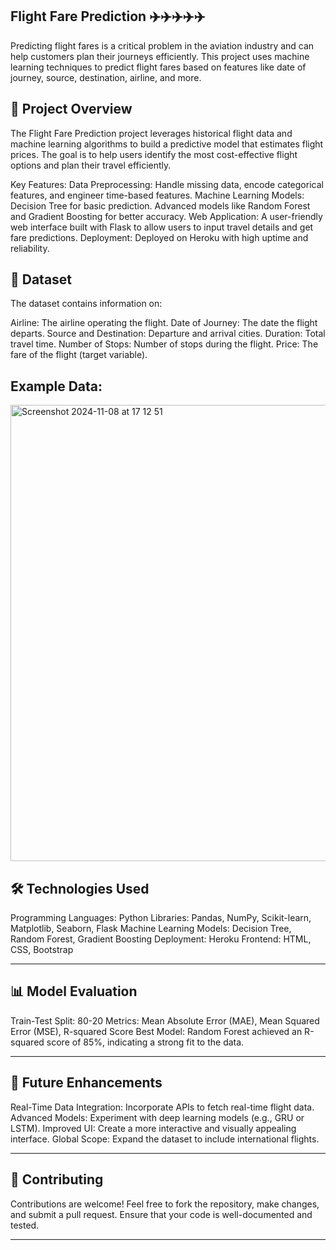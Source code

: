Flight Fare Prediction ✈️✈️✈️✈️✈️
-----

Predicting flight fares is a critical problem in the aviation industry and can help customers plan their journeys efficiently. This project uses machine learning techniques to predict flight fares based on features like date of journey, source, destination, airline, and more.

🚀 Project Overview
---

The Flight Fare Prediction project leverages historical flight data and machine learning algorithms to build a predictive model that estimates flight prices. The goal is to help users identify the most cost-effective flight options and plan their travel efficiently.

Key Features:
Data Preprocessing: Handle missing data, encode categorical features, and engineer time-based features.
Machine Learning Models:
Decision Tree for basic prediction.
Advanced models like Random Forest and Gradient Boosting for better accuracy.
Web Application: A user-friendly web interface built with Flask to allow users to input travel details and get fare predictions.
Deployment: Deployed on Heroku with high uptime and reliability.


📂 Dataset
---

The dataset contains information on:

Airline: The airline operating the flight.
Date of Journey: The date the flight departs.
Source and Destination: Departure and arrival cities.
Duration: Total travel time.
Number of Stops: Number of stops during the flight.
Price: The fare of the flight (target variable).

Example Data:
---
<img width="730" alt="Screenshot 2024-11-08 at 17 12 51" src="https://github.com/user-attachments/assets/c85b878d-7a94-4e00-820d-39422319f653">


🛠️ Technologies Used
---

Programming Languages: Python
Libraries: Pandas, NumPy, Scikit-learn, Matplotlib, Seaborn, Flask
Machine Learning Models: Decision Tree, Random Forest, Gradient Boosting
Deployment: Heroku
Frontend: HTML, CSS, Bootstrap

---

📊 Model Evaluation
---

Train-Test Split: 80-20
Metrics: Mean Absolute Error (MAE), Mean Squared Error (MSE), R-squared Score
Best Model: Random Forest achieved an R-squared score of 85%, indicating a strong fit to the data.

---

🔮 Future Enhancements
---

Real-Time Data Integration: Incorporate APIs to fetch real-time flight data.
Advanced Models: Experiment with deep learning models (e.g., GRU or LSTM).
Improved UI: Create a more interactive and visually appealing interface.
Global Scope: Expand the dataset to include international flights.

---

🤝 Contributing
---

Contributions are welcome! Feel free to fork the repository, make changes, and submit a pull request. Ensure that your code is well-documented and tested.

---

